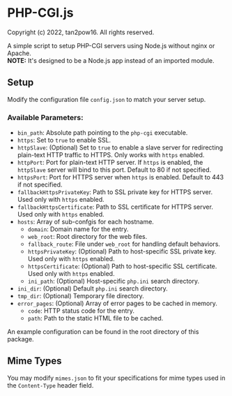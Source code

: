 # PHP-CGI.js
Copyright (c) 2022, tan2pow16. All rights reserved.  
  
A simple script to setup PHP-CGI servers using Node.js without nginx or Apache.  
<b>NOTE:</b> It's designed to be a Node.js app instead of an imported module.

## Setup
Modify the configuration file `config.json` to match your server setup.  

### Available Parameters:
 * `bin_path`: Absolute path pointing to the `php-cgi` executable.
 * `https`: Set to `true` to enable SSL.
 * `httpSlave`: (Optional) Set to `true` to enable a slave server for redirecting plain-text HTTP traffic to HTTPS. Only works with `https` enabled.
 * `httpPort`: Port for plain-text HTTP server. If `https` is enabled, the `httpSlave` server will bind to this port. Default to 80 if not specified.
 * `httpsPort`: Port for HTTPS server when `https` is enabled. Default to 443 if not specified.
 * `fallbackHttpsPrivateKey`: Path to SSL private key for HTTPS server. Used only with `https` enabled.
 * `fallbackHttpsCertificate`: Path to SSL certificate for HTTPS server. Used only with `https` enabled.
 * `hosts`: Array of sub-confgis for each hostname.
   * `domain`: Domain name for the entry.
   * `web_root`: Root directory for the web files.
   * `fallback_route`: File under `web_root` for handling default behaviors.
   * `httpsPrivateKey`: (Optional) Path to host-specific SSL private key. Used only with `https` enabled.
   * `httpsCertificate`: (Optional) Path to host-specific SSL certificate. Used only with `https` enabled.
   * `ini_path`: (Optional) Host-specific `php.ini` search directory.
 * `ini_dir`: (Optional) Default `php.ini` search directory.
 * `tmp_dir`: (Optional) Temporary file directory.
 * `error_pages`: (Optional) Array of error pages to be cached in memory.
   * `code`: HTTP status code for the entry.
   * `path`: Path to the static HTML file to be cached.

An example configuration can be found in the root directory of this package.

## Mime Types
You may modify `mimes.json` to fit your specifications for mime types used in the `Content-Type` header field.